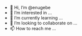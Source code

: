 - 👋 Hi, I’m @enugebe
- 👀 I’m interested in ...
- 🌱 I’m currently learning ...
- 💞️ I’m looking to collaborate on ...
- 📫 How to reach me ...

<!---
enugebe/enugebe is a bad special ✨ special ✨ repository because its `README.md` (this file) appears on your GitHub profile.
You can click the Preview link to take a look at your changes.
--->
